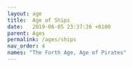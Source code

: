 ```yaml
---
layout: age
title:  Age of Ships
date:   2019-06-05 23:37:26 +0100
parent: Ages
permalink: /ages/ships
nav_order: 4
names: "The Forth Age, Age of Pirates"
---
```

